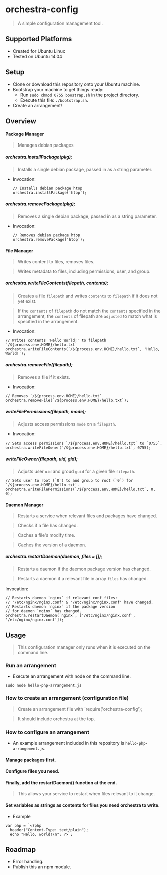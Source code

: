 # orchestra-config
> A simple configuration management tool.


## Supported Platforms
* Created for Ubuntu Linux
* Tested on Ubuntu 14.04

## Setup
* Clone or download this repository onto your Ubuntu machine.
* Bootstrap your machine to get things ready:
    * Run `sudo chmod 0755 boostrap.sh` in the project directory.
    * Execute this file: `./bootstrap.sh`.
* Create an arrangement!

## Overview
#### Package Manager
> Manages debian packages

##### orchestra.installPackage(pkg);
> Installs a single debian package, passed in as a string parameter.

* Invocation:

    ```
    // Installs debian package htop
    orchestra.installPackage('htop');
    ```
##### orchestra.removePackage(pkg);
> Removes a single debian package, passed in as a string parameter.

* Invocation:

    ```
    // Removes debian package htop
    orchestra.removePackage('htop');
    ```

#### File Manager
> Writes content to files, removes files.

> Writes metadata to files, including permissions, user, and group.

##### orchestra.writeFileContents(filepath, contents);
> Creates a file `filepath` and writes `contents` to `filepath` if it does not yet exist.

> If the `contents` of `filepath` do not match the `contents` specified in the arrangement, the `contents` of filepath are `adjusted` to match what is specified in the arrangement.

* Invocation:

```
// Writes contents 'Hello World!' to filepath `/${process.env.HOME}/hello.txt`
orchestra.writeFileContents(`/${process.env.HOME}/hello.txt`, 'Hello, World!');
```

##### orchestra.removeFile(filepath);
> Removes a file if it exists.

* Invocation:

```
// Removes `/${process.env.HOME}/hello.txt`
orchestra.removeFile(`/${process.env.HOME}/hello.txt`);
```

##### writeFilePermissions(filepath, mode);
> Adjusts access permissions `mode` on a `filepath`.

* Invocation:

```
// Sets access permissions `/${process.env.HOME}/hello.txt` to `0755`.
orchestra.writeFileOwner(`/${process.env.HOME}/hello.txt`, 0755);
```

##### writeFileOwner(filepath, uid, gid);
> Adjusts user `uid` and groud `guid` for a given file `filepath`.

```
// Sets user to root (`0`) to and group to root (`0`) for `/${process.env.HOME}/hello.txt`.
orchestra.writeFilePermissions(`/${process.env.HOME}/hello.txt`, 0, 0);
```

#### Daemon Manager
> Restarts a service when relevant files and packages have changed.

> Checks if a file has changed.

> Caches a file's modify time.

> Caches the version of a daemon.

##### orchestra.restartDaemon(daemon, files = []);
> Restarts a daemon if the daemon package version has changed.

> Restarts a daemon if a relevant file in array `files` has changed.

Invocation:

```
// Restarts daemon `nginx` if relevant conf files:
// '/etc/nginx/nginx.conf' & '/etc/nginx/nginx.conf' have changed.
// Restarts daemon `nginx` if the package version
// for daemon `nginx` has changed.
orchestra.restartDaemon(`nginx`, ['/etc/nginx/nginx.conf', '/etc/nginx/nginx.conf']);
```

## Usage
> This configuration manager only runs when it is executed on the command line.
### Run an arrangement
* Execute an arrangement with node on the command line.

```
sudo node hello-php-arrangement.js
```
### How to create an arrangement (configuration file)
> Create an arrangement file with `require('orchestra-config');

> It should include orchestra at the top.

### How to configure an arrangement
* An example arrangement included in this repository is `hello-php-arrangement.js`.
#### Manage packages first.
#### Configure files you need.
#### Finally, add the restartDaemon() function at the end.
> This allows your service to restart when files relevant to it change.

#### Set variables as strings as contents for files you need orchestra to write.
* Example

```
var php = `<?php
  header("Content-Type: text/plain");
  echo "Hello, world!\n"; ?>`;
```

## Roadmap
* Error handling.
* Publish this an npm module.


